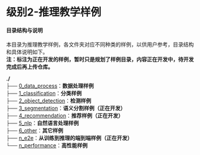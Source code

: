 # 级别2-推理教学样例

#### 目录结构与说明

本目录为推理教学样例，各文件夹对应不同种类的样例，以供用户参考，目录结构和具体说明如下。   
**注：标注为正在开发的样例，暂时只是规划了样例目录，内容正在开发中，待开发完成后再上传仓库。**

**./**   
├── [0_data_process](./0_data_process)：**数据处理样例**    
├── [1_classification](./1_classification)：**分类样例**    
├── [2_object_detection](./2_object_detection)：**检测样例**     
├── [3_segmentation](./3_segmentation)：**语义分割样例（正在开发）**   
├── [4_recommendation](./4_recommendation)：**推荐样例（正在开发）**   
├── [5_nlp](./5_nlp)：**自然语言处理样例**   
├── [6_other](./6_other)：**其它样例**     
├── [n_e2e](./n_e2e)：**从训练到推理的端到端样例（正在开发）**    
└── [n_performance](./n_performance)：**高性能样例**    


